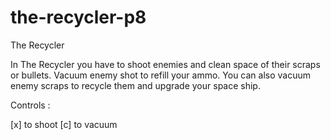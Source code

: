# the-recycler-p8

The Recycler

In The Recycler you have to shoot enemies and clean space of their scraps or bullets.
Vacuum enemy shot to refill your ammo.
You can also vacuum enemy scraps to recycle them and upgrade your space ship​.

Controls :

[x] to shoot
[c] to vacuum
